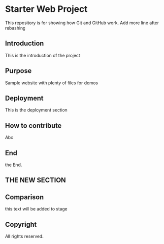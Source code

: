 # Starter Web Project

This repository is for showing how Git and GitHub work. Add more line after rebashing

## Introduction
This is the introduction of the project

## Purpose

Sample website with plenty of files for demos

## Deployment
This is the deployment section

## How to contribute
Abc 

## End 
the End.

## THE NEW SECTION

## Comparison
this text will be added to stage

## Copyright
All rights reserved.